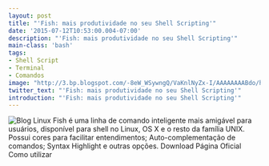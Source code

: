 ```yaml
---
layout: post
title: "'Fish: mais produtividade no seu Shell Scripting'"
date: '2015-07-12T10:53:00.004-07:00'
description: "'Fish: mais produtividade no seu Shell Scripting'"
main-class: 'bash'
tags:
- Shell Script
- Terminal
- Comandos
image: "http://3.bp.blogspot.com/-8eW_WSywngQ/VaKnlNyZx-I/AAAAAAAABdo/hriV81LnCbE/s72-c/web_config.png"
twitter_text: "'Fish: mais produtividade no seu Shell Scripting'"
introduction: "'Fish: mais produtividade no seu Shell Scripting'"
---
```

![Blog Linux](http://3.bp.blogspot.com/-8eW_WSywngQ/VaKnlNyZx-I/AAAAAAAABdo/hriV81LnCbE/s640/web_config.png "Blog Linux")
Fish é uma linha de comando inteligente mais amigável para usuários, disponível para shell no Linux, OS X e o resto da família UNIX. Possui cores para facilitar entendimentos; Auto-complementação de comandos; Syntax Highlight e outras opções.
Download 
Página Oficial
Como utilizar
